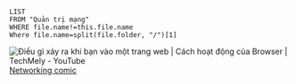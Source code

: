 ```dataview
LIST
FROM "Quản trị mạng" 
WHERE file.name!=this.file.name
Where file.name=split(file.folder, "/")[1]
```
![Điều gì xảy ra khi bạn vào một trang web | Cách hoạt động của Browser | TechMely - YouTube](https://youtu.be/II36vixCITs)
[Networking comic](https://jvns.ca/networking-zine.pdf) 
